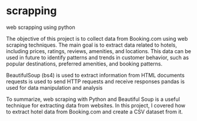 # scrapping
web scrapping using python 

The objective of this project is to collect data from Booking.com using web scraping techniques.
The main goal is to extract data related to hotels, including prices, ratings, reviews, amenities, and locations.
This data can be used in future to identify patterns and trends in customer behavior,
such as popular destinations, preferred amenities, and booking patterns.

BeautifulSoup (bs4) is used to extract information from HTML documents
requests is used to send HTTP requests and receive responses
pandas is used for data manipulation and analysis

To summarize, web scraping with Python and Beautiful Soup is a useful technique for extracting data from websites. 
In this project, I covered how to extract hotel data from Booking.com and create a CSV dataset from it.
